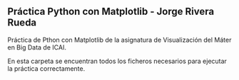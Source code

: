 ## Práctica Python con Matplotlib - Jorge Rivera Rueda

Práctica de Pthon con Matplotlib de la asignatura de Visualización del Máter en Big Data de ICAI.

En esta carpeta se encuentran todos los ficheros necesarios para ejecutar la práctica correctamente.
